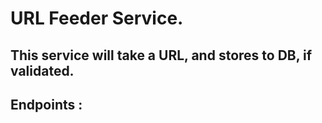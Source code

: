 # URL Feeder Service.

## This service will take a URL, and stores to DB, if validated.

## Endpoints :
